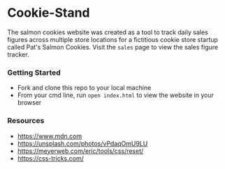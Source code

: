 # Cookie-Stand
The salmon cookies website was created as a tool to track daily sales figures across multiple store locations for a fictitious cookie store startup called Pat's Salmon Cookies. Visit the `sales` page to view the sales figure tracker.

### Getting Started
* Fork and clone this repo to your local machine
* From your cmd line, run `open index.html` to view the website in your browser

### Resources
* https://www.mdn.com 
* https://unsplash.com/photos/vPdaqOmU9LU
* https://meyerweb.com/eric/tools/css/reset/ 
* https://css-tricks.com/ 
